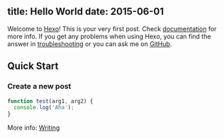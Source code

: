 title: Hello World
date: 2015-06-01 
---
Welcome to [Hexo](http://hexo.io/)! This is your very first post. Check [documentation](http://hexo.io/docs/) for more info. If you get any problems when using Hexo, you can find the answer in [troubleshooting](http://hexo.io/docs/troubleshooting.html) or you can ask me on [GitHub](https://github.com/hexojs/hexo/issues).

## Quick Start

### Create a new post

``` javascript
function test(arg1, arg2) {
  console.log('Aha');
}
```



More info: [Writing](http://hexo.io/docs/writing.html)



